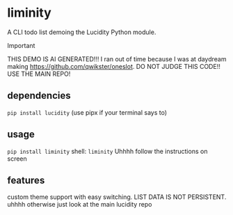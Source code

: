 # liminity
A CLI todo list demoing the Lucidity Python module.
> [!IMPORTANT]
> THIS DEMO IS AI GENERATED!!! I ran out of time because I was at daydream making https://github.com/qwikster/oneslot. DO NOT JUDGE THIS CODE!! USE THE MAIN REPO!

## dependencies
`pip install lucidity`
(use pipx if your terminal says to)
## usage
`pip install liminity`
shell: `liminity`
Uhhhh follow the instructions on screen
## features
custom theme support with easy switching. LIST DATA IS NOT PERSISTENT. uhhhh otherwise just look at the main lucidity repo